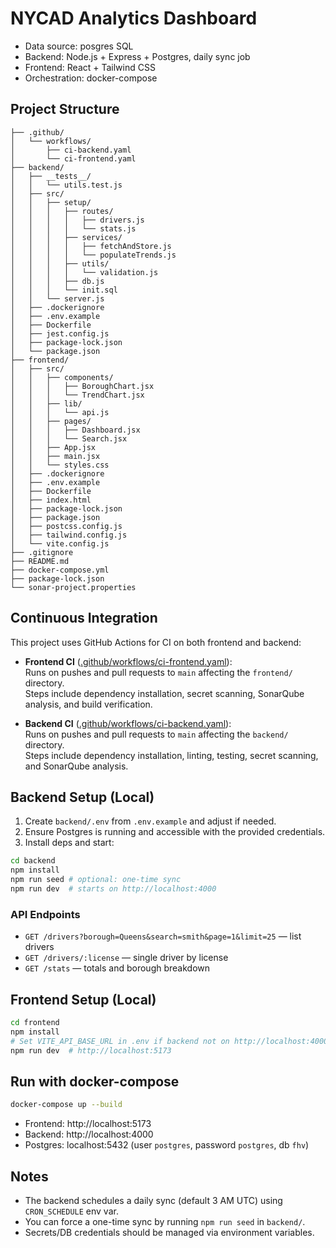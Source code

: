 # NYCAD Analytics Dashboard

- Data source: posgres SQL
- Backend: Node.js + Express + Postgres, daily sync job
- Frontend: React + Tailwind CSS
- Orchestration: docker-compose

## Project Structure


```
├── .github/
│   └── workflows/
│       ├── ci-backend.yaml
│       └── ci-frontend.yaml
├── backend/
│   ├── __tests__/
│   │   └── utils.test.js
│   ├── src/
│   │   ├── setup/
│   │   │   ├── routes/
│   │   │   │   ├── drivers.js
│   │   │   │   └── stats.js
│   │   │   ├── services/
│   │   │   │   ├── fetchAndStore.js
│   │   │   │   └── populateTrends.js
│   │   │   ├── utils/
│   │   │   │   └── validation.js
│   │   │   ├── db.js
│   │   │   └── init.sql
│   │   └── server.js
│   ├── .dockerignore
│   ├── .env.example
│   ├── Dockerfile
│   ├── jest.config.js
│   ├── package-lock.json
│   └── package.json
├── frontend/
│   ├── src/
│   │   ├── components/
│   │   │   ├── BoroughChart.jsx
│   │   │   └── TrendChart.jsx
│   │   ├── lib/
│   │   │   └── api.js
│   │   ├── pages/
│   │   │   ├── Dashboard.jsx
│   │   │   └── Search.jsx
│   │   ├── App.jsx
│   │   ├── main.jsx
│   │   └── styles.css
│   ├── .dockerignore
│   ├── .env.example 
│   ├── Dockerfile
│   ├── index.html
│   ├── package-lock.json
│   ├── package.json
│   ├── postcss.config.js
│   ├── tailwind.config.js
│   └── vite.config.js
├── .gitignore
├── README.md
├── docker-compose.yml
├── package-lock.json
└── sonar-project.properties
```
## Continuous Integration

This project uses GitHub Actions for CI on both frontend and backend:

- **Frontend CI** ([.github/workflows/ci-frontend.yaml](.github/workflows/ci-frontend.yaml)):  
  Runs on pushes and pull requests to `main` affecting the `frontend/` directory.  
  Steps include dependency installation, secret scanning, SonarQube analysis, and build verification.

- **Backend CI** ([.github/workflows/ci-backend.yaml](.github/workflows/ci-backend.yaml)):  
  Runs on pushes and pull requests to `main` affecting the `backend/` directory.  
  Steps include dependency installation, linting, testing, secret scanning, and SonarQube analysis.


## Backend Setup (Local)

1. Create `backend/.env` from `.env.example` and adjust if needed.
2. Ensure Postgres is running and accessible with the provided credentials.
3. Install deps and start:

```bash
cd backend
npm install
npm run seed # optional: one-time sync
npm run dev  # starts on http://localhost:4000
```

### API Endpoints

- `GET /drivers?borough=Queens&search=smith&page=1&limit=25` — list drivers
- `GET /drivers/:license` — single driver by license
- `GET /stats` — totals and borough breakdown

## Frontend Setup (Local)

```bash
cd frontend
npm install
# Set VITE_API_BASE_URL in .env if backend not on http://localhost:4000
npm run dev  # http://localhost:5173
```

## Run with docker-compose

```bash
docker-compose up --build
```

- Frontend: http://localhost:5173
- Backend: http://localhost:4000
- Postgres: localhost:5432 (user `postgres`, password `postgres`, db `fhv`)

## Notes

- The backend schedules a daily sync (default 3 AM UTC) using `CRON_SCHEDULE` env var.
- You can force a one-time sync by running `npm run seed` in `backend/`.
- Secrets/DB credentials should be managed via environment variables.

